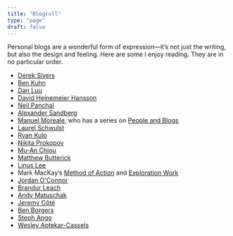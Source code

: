 ```yaml
---
title: "Blogroll"
type: "page"
draft: false
---
```


Personal blogs are a wonderful form of expression—it’s not just the writing, but also the design and feeling. Here are some I enjoy reading. They are in no particular order.

- [Derek Sivers](https://sive.rs/blog)
- [Ben Kuhn](https://www.benkuhn.net/)
- [Dan Luu](https://danluu.com/)
- [David Heinemeier Hansson](https://world.hey.com/dhh/)
- [Neil Panchal](https://neil.computer/)
- [Alexander Sandberg](https://alexandersandberg.com/)
- [Manuel Moreale](https://manuelmoreale.com/), who has a series on [People and Blogs](https://peopleandblogs.com/)
- [Laurel Schwulst](https://laurelschwulst.com/)
- [Ryan Kulp](https://www.ryanckulp.com/)
- [Nikita Prokopov](https://tonsky.me/)
- [Mu-An Chiou](https://muan.co/)
- [Matthew Butterick](https://matthewbutterick.com/chron/)
- [Linus Lee](https://thesephist.com/)
- Mark MacKay’s [Method of Action](https://method.ac/writing/) and [Exploration Work](https://exploration.work/)
- [Jordan O'Connor](https://jdnoc.com/blog/)
- [Brandur Leach](https://brandur.org/)
- [Andy Matuschak](https://andymatuschak.org/)
- [Jeremy Côté](https://jeremycote.net/)
- [Ben Borgers](https://ben.page/)
- [Steph Ango](https://stephango.com/)
- [Wesley Aptekar-Cassels](https://notebook.wesleyac.com/)
